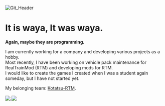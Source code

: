 ![Git_Header](https://user-images.githubusercontent.com/42435123/194705830-2aeda632-b03f-4a01-9f1a-2b5a59bec1b0.jpeg)

# It is waya, It was waya.

**Again, maybe they are programming.**

I am currently working for a company and developing various projects as a hobby.  
Most recently, I have been working on vehicle pack maintenance for RealTrainMod (RTM) and developing mods for RTM.  
I would like to create the games I created when I was a student again someday, but I have not started yet.

My belonging team: [Kotatsu-RTM](https://github.com/Kotatsu-RTM/).

<a href="https://github.com/anuraghazra/github-readme-stats">
  <img align="center" src="https://github-readme-stats.vercel.app/api?username=waya0125&count_private=true&show_icons=true&theme=merko" />
</a>
<a href="https://github.com/anuraghazra/convoychat">
  <img align="center" src="https://github-readme-stats.vercel.app/api/top-langs/?username=waya0125&layout=compact" />
</a>
